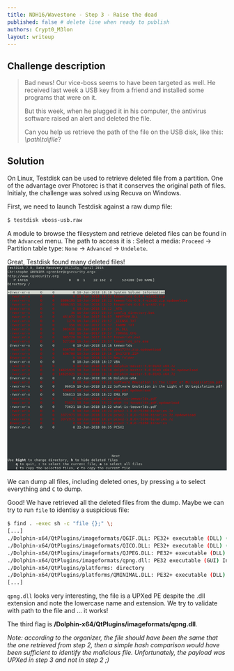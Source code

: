 ```yaml
---
title: NDH16/Wavestone - Step 3 - Raise the dead
published: false # delete line when ready to publish
authors: Crypt0_M3lon
layout: writeup
---
```


## Challenge description
> Bad news! Our vice-boss seems to have been targeted as well. He received last week a USB key from a friend and installed some programs that were on it.
> 
> But this week, when he plugged it in his computer, the antivirus software raised an alert and deleted the file.
> 
> Can you help us retrieve the path of the file on the USB disk, like this: *\path\to\file*?

## Solution 
On Linux, Testdisk can be used to retrieve deleted file from a partition. One of the advantage over Photorec is that it conserves the original path of files. Initialy, the challenge was solved using Recuva on Windows.

First, we need to launch Testdisk against a raw dump file:
```bash
$ testdisk vboss-usb.raw
```
A module to browse the filesystem and retrieve deleted files can be found in the `Advanced` menu. The path to access it is : Select a media: `Proceed` -> Partition table type: `None` ->  `Advanced` -> `Undelete`.

Great, Testdisk found many deleted files!
![Testdisk](/assets/ndh18-wavestone-testdisk.png)

We can dump all files, including deleted ones, by pressing `a` to select everything and `C` to dump.

Good! We have retrieved all the deleted files from the dump. Maybe we can try to run `file` to identisy a suspicious file:
```bash
$ find . -exec sh -c "file {};" \;
[...]
./Dolphin-x64/QtPlugins/imageformats/QGIF.DLL: PE32+ executable (DLL) (GUI) x86-64, for MS Windows
./Dolphin-x64/QtPlugins/imageformats/QICO.DLL: PE32+ executable (DLL) (GUI) x86-64, for MS Windows
./Dolphin-x64/QtPlugins/imageformats/QJPEG.DLL: PE32+ executable (DLL) (GUI) x86-64, for MS Windows
./Dolphin-x64/QtPlugins/imageformats/qpng.dll: PE32 executable (GUI) Intel 80386, for MS Windows, UPX compressed
./Dolphin-x64/QtPlugins/platforms: directory
./Dolphin-x64/QtPlugins/platforms/QMINIMAL.DLL: PE32+ executable (DLL) (GUI) x86-64, for MS Windows
[...]
```
`qpng.dll` looks very interesting, the file is a UPXed PE despite the .dll extension and note the lowercase name and extension. We try to validate with path to the file and ... it works!

The third flag is **/Dolphin-x64/QtPlugins/imageformats/qpng.dll**.

*Note: according to the organizer, the file should have been the same that the one retrieved from step 2, then a simple hash comparison would have been sufficient to identify the malicious file. Unfortunately, the payload was UPXed in step 3 and not in step 2 ;)*
